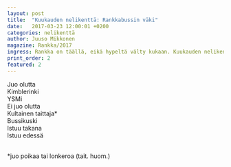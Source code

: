 ```yaml
---
layout: post
title:  "Kuukauden nelikenttä: Rankkabussin väki"
date:   2017-03-23 12:00:01 +0200
categories: nelikenttä
author: Juuso Mikkonen
magazine: Rankka/2017
ingress: Rankka on täällä, eikä hypeltä välty kukaan. Kuukauden nelikenttä esittelee tällä kertaa rrrRankkabussin sekalaisen seurakunnan.
print_order: 2
featured: 2
---
```


<div class="fourfold clearfix">
    <div class="fourfold__row">
        <div class="fourfold__cell">Juo olutta</div>
        <div class="fourfold__cell">Kimblerinki</div>
        <div class="fourfold__cell">YSMi</div>
    </div>
    <div class="fourfold__row">
        <div class="fourfold__cell">Ei juo olutta</div>
        <div class="fourfold__cell">Kultainen taittaja*</div>
        <div class="fourfold__cell">Bussikuski</div>
    </div>
    <div class="fourfold__row">
        <div class="fourfold__cell"></div>
        <div class="fourfold__cell">Istuu takana</div>
        <div class="fourfold__cell">Istuu edessä</div>
    </div>
</div>

<br>

*juo poikaa tai lonkeroa (tait. huom.)